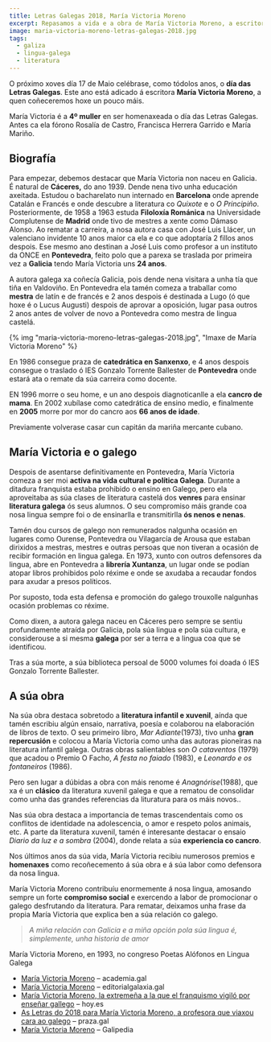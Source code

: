 ```yaml
---
title: Letras Galegas 2018, María Victoria Moreno
excerpt: Repasamos a vida e a obra de María Victoria Moreno, a escritora homenaxeada no día das Letras Galegas 2018
image: maria-victoria-moreno-letras-galegas-2018.jpg
tags:
  - galiza
  - lingua-galega
  - literatura
---
```


O próximo xoves día 17 de Maio celébrase, como tódolos anos, o **día das Letras Galegas**. Este ano está adicado á escritora **María Victoria Moreno**, a quen coñeceremos hoxe un pouco máis.

María Victoria é a **4º muller** en ser homenaxeada o día das Letras Galegas. Antes ca ela fórono Rosalía de Castro, Francisca Herrera Garrido e María Mariño.

## Biografía
Para empezar, debemos destacar que María Victoria non naceu en Galicia. É natural de **Cáceres,** do ano 1939. Dende nena tivo unha educación axeitada. Estudou o bacharelato nun internado en **Barcelona** onde aprende Catalán e Francés e onde descubre a literatura co *Quixote* e o *O Principiño*. Posteriormente, de 1958 a 1963 estuda **Filoloxía Románica** na Universidade Complutense de **Madrid** onde tivo de mestres a xente como Dámaso Alonso.
Ao rematar a carreira, a nosa autora casa con José Luis Llácer, un valenciano invidente 10 anos maior ca ela e co que adoptaría 2 fillos anos despois. Ese mesmo ano destinan a José Luis como profesor a un instituto da ONCE en **Pontevedra**, feito polo que a parexa se traslada por primeira vez a **Galicia** tendo María Victoria uns **24 anos**.

A autora galega xa coñecía Galicia, pois dende nena visitara a unha tía que tiña en Valdoviño.
En Pontevedra ela tamén comeza a traballar como **mestra** de latín e de francés e 2 anos despois é destinada a Lugo (ó que hoxe é o Lucus Augusti) despois de aprovar a oposición, lugar pasa outros 2 anos antes de volver de novo a Pontevedra como mestra de lingua castelá.

{% img "maria-victoria-moreno-letras-galegas-2018.jpg", "Imaxe de María Victoria Moreno" %}

En 1986 consegue praza de **catedrática en Sanxenxo**, e 4 anos despois consegue o traslado ó IES Gonzalo Torrente Ballester de **Pontevedra** onde estará ata o remate da súa carreira como docente.

EN 1996 morre o seu home, e un ano despois diagnoticanlle a ela **cancro de mama**.
En 2002 xubílase como catedrática de ensino medio, e finalmente en **2005** morre por mor do cancro aos **66 anos de idade**.

Previamente volverase casar cun capitán da mariña mercante cubano.


## María Victoria e o galego
Despois de asentarse definitivamente en Pontevedra, María Victoria comeza a ser moi **activa na vida cultural e política Galega**. Durante a ditadura franquista estaba prohibido o ensino en Galego, pero ela aproveitaba as súa clases de literatura castelá dos **venres** para ensinar **literatura galega** ós seus alumnos. O seu compromiso máis grande coa nosa lingua sempre foi o de ensinarlla e transmitirlla **ós nenos e nenas**.

Tamén dou cursos de galego non remunerados nalgunha ocasión en lugares como Ourense, Pontevedra ou Vilagarcía de Arousa que estaban dirixidos a mestras, mestres e outras persoas que non tiveran a ocasión de recibir formación en lingua galega.
En 1973, xunto con outros defensores da lingua, abre en Pontevedra a **librería Xuntanza**, un lugar onde se podían atopar libros prohibidos polo réxime e onde se axudaba a recaudar fondos para axudar a presos políticos.

Por suposto, toda esta defensa e promoción do galego trouxolle nalgunhas ocasión problemas co réxime.

Como dixen, a autora galega naceu en Cáceres pero sempre se sentiu profundamente atraída por Galicia, pola súa lingua e pola súa cultura, e considerouse a si mesma **galega** por ser a terra e a lingua coa que se identificou.

Tras a súa morte, a súa biblioteca persoal de 5000 volumes foi doada ó IES Gonzalo Torrente Ballester.

## A súa obra
Na súa obra destaca sobretodo a **literatura infantil e xuvenil**, aínda que tamén escribiu algún ensaio, narrativa, poesía e colaborou na elaboración de libros de texto.
O seu primeiro libro, *Mar Adiante*(1973), tivo unha **gran repercusión** e colocou a María Victoria como unha das autoras pioneiras na literatura infantil galega.
Outras obras salientables son *O cataventos* (1979) que acadou o Premio O Facho, *A festa no faiado* (1983), e *Leonardo e os fontaneiros* (1986).

Pero sen lugar a dúbidas a obra con máis renome é *Anagnórise*(1988), que xa é un **clásico** da literatura xuvenil galega e que a rematou de consolidar como unha das grandes referencias da lituratura para os máis novos..

Nas súa obra destaca a importancia de temas trascendentais como os conflitos de identidade na adolescencia, o amor e respeto polos animais, etc.
A parte da literatura xuvenil, tamén é interesante destacar o ensaio *Diario da luz e a sombra* (2004), donde relata a súa **experiencia co cancro**.

Nos últimos anos da súa vida, María Victoria recibiu numerosos premios e **homenaxes** como recoñecemento á súa obra e á súa labor como defensora da nosa lingua.

María Victoria Moreno contribuíu enormemente á nosa lingua, amosando sempre un forte **compromiso social** e exercendo a labor de promocionar o galego desfrutando da literatura.
Para rematar, deixamos unha frase da propia María Victoria que explica ben a súa relación co galego.

> *A miña relación con Galicia e a miña opción pola súa lingua é, simplemente, unha historia de amor*

 María Victoria Moreno, en 1993, no congreso Poetas Alófonos en Lingua Galega

*  [María Victoria Moreno](https://academia.gal/figuras-homenaxeadas/-/journal_content/56_INSTANCE_8klA/10157/1030128)  – academia.gal
*  [María Victoria Moreno](http://editorialgalaxia.gal/autor/maria-victoria-moreno/)  – editorialgalaxia.gal
*  [María Victoria Moreno, la extremeña a la que el franquismo vigiló por enseñar gallego](http://www.hoy.es/prov-caceres/maria-victoria-moreno-20180512131258-nt.html)  – hoy.es
*  [As Letras do 2018 para María Victoria Moreno, a profesora que viaxou cara ao galego](http://praza.gal/cultura/14453/as-letras-do-2018-para-maria-victoria-moreno-a-profesora-que-viaxou-cara-ao-galego/)  – praza.gal
*  [María Victoria Moreno](https://gl.wikipedia.org/wiki/Mar%C3%ADa_Victoria_Moreno)  – Galipedia
